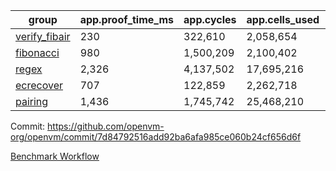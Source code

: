 | group | app.proof_time_ms | app.cycles | app.cells_used | leaf.proof_time_ms | leaf.cycles | leaf.cells_used |
| -- | -- | -- | -- | -- | -- | -- |
| [verify_fibair](https://github.com/openvm-org/openvm/blob/benchmark-results/benchmarks-pr/2168/verify_fibair-7d84792516add92ba6afa985ce060b24cf656d6f.md) | 230 |  322,610 |  2,058,654 |- | - | - |
| [fibonacci](https://github.com/openvm-org/openvm/blob/benchmark-results/benchmarks-pr/2168/fibonacci-7d84792516add92ba6afa985ce060b24cf656d6f.md) | 980 |  1,500,209 |  2,100,402 |- | - | - |
| [regex](https://github.com/openvm-org/openvm/blob/benchmark-results/benchmarks-pr/2168/regex-7d84792516add92ba6afa985ce060b24cf656d6f.md) | 2,326 |  4,137,502 |  17,695,216 |- | - | - |
| [ecrecover](https://github.com/openvm-org/openvm/blob/benchmark-results/benchmarks-pr/2168/ecrecover-7d84792516add92ba6afa985ce060b24cf656d6f.md) | 707 |  122,859 |  2,262,718 |- | - | - |
| [pairing](https://github.com/openvm-org/openvm/blob/benchmark-results/benchmarks-pr/2168/pairing-7d84792516add92ba6afa985ce060b24cf656d6f.md) | 1,436 |  1,745,742 |  25,468,210 |- | - | - |


Commit: https://github.com/openvm-org/openvm/commit/7d84792516add92ba6afa985ce060b24cf656d6f

[Benchmark Workflow](https://github.com/openvm-org/openvm/actions/runs/18855961550)
